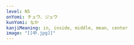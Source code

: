 ```yaml
---
level: N5
onYomi: チュウ、ジュウ
kunYomi: なか
kanjiMeaning: in, inside, middle, mean, center
image: "[[中.jpg]]"
---
```

